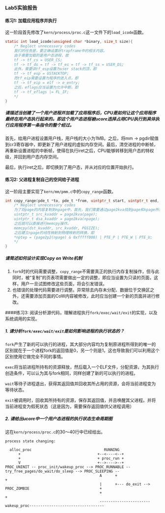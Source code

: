 ### Lab5实验报告

#### 练习1: 加载应用程序并执行

这一阶段首先修改了`kern/process/proc.c`这一文件下的`load_icode`函数。

```c
static int load_icode(unsigned char *binary, size_t size){
    /* Neglect unnecessary codes
    我们的任务是，要正确设置好trapframe中的相关内容。
    由于需要加载的是用户态进程，故
    tf -> tf_cs = USER_CS;
    tf -> tf_ds = tf -> tf_es = tf -> tf_ss = USER_DS;
    此外，需要讲tf_esp设置为user stack的顶，即
    tf -> tf_esp = USTACKTOP;
    而tf_eip需要设置为程序的进入点，即
    tf -> tf_eip = elf -> e_entry;
    之后，eflags应当设置为允许中断，即
    tf -> tf_eflags |= FL_IF;
    */
}
```

##### 请描述当创建了一个用户进程并加载了应用程序后，CPU是如何让这个应用程序最终在用户态执行起来的。即这个用户态进程被ucore选择占用CPU执行到具体执行应用程序第一条指令的整个经过。

首先，给用户进程设置用户栈，用户栈的大小为1MB。之后，将mm -> pgdir赋值到cr3寄存器中，即更新了用户进程的虚拟内存空间。最后，清空进程的中断帧，再重新设置进程的中断帧，使得在执行iret之后，CPU能够转移到用户态的特权级，并回到用户态内存空间。

最后，执行iret之后，即切换到了用户态，并从对应的位置开始执行。

#### 练习2: 父进程复制自己的空间给子进程

这一阶段主要实现了`kern/mm/pmm.c`中的`copy_range`函数。

```c
int copy_range(pde_t *to, pde_t *from, uintptr_t start, uintptr_t end, bool share){
    /* Neglect unnecessary codes
    为了将page的内容复制到npage中，首先，我们需要通过page2kva找到page和npage所对应的Kernel Virtual Address,即
    uintptr_t src_kvaddr = page2kva(page);
    uintptr_t dsa_kvaddr = page2kva(npage);
    之后就可以直接进行memcpy操作。
    memcpy(dst_kvaddr, src_kvaddr, PGSIZE);
    之后建立npage的线性映射到物理映射的转换，即
    *nptep = (page2p2(npage) & 0xfffff000) | PTE_P | PTE_W | PTE_U;
    */
}
```

##### 请简述如何设计实现Copy on Write机制

1. `fork`时的代码需要调整，`copy_range`不需要真正的执行内存复制操作，但与此同时，被“复制”的页表项需要做出一定的调整，即应当设置为只读的页面，这样，用户一旦试图修改这些页面，将会引发错误。
2. 也错误的处理代码需要进行调整。异常除去内存未分配、数据位于交换区之外，还需要添加页面的CoW内容被修改，此时应当创建一个新的页面并进行修改。

####练习3: 阅读分析源代码，理解进程执行`fork/exec/wait/exit`的实现，以及系统调用的实现。

##### 1. 请分析`fork/exec/wait/exit`是如何影响进程的执行状态的？

`fork`产生了新的可以执行的进程，其大部分内容均为复制原进程所得到的唯一的区别就在于一个进程fork的返回值是0，另一个则是1，这也导致我们可以利用这个区别使用它做完全不同的事情。

`exec`将当前进程所持有的资源释放，然后载入一个ELF文件，分配资源，为其执行创造条件，可以认为其与fork相同，同样创建了新的可以执行的进程。

`wait`等待子进程退出，获得其返回值并回收其所占用的资源，会将当前进程变为等待状态。

`exit`被调用时，回收其所持有的资源，保存其返回值，并且唤醒其父进程。并将当前进程变为假死状态（这是因为，需要保存返回值供父进程调用）

##### 2. 请给出ucore中一个用户态进程的执行状态生命周期图

这在`kern/process/proc.c`的30～40行中已经给出。

```
process state changing:
                                            
  alloc_proc                                 RUNNING
      +                                   +--<----<--+
      +                                   + proc_run +
      V                                   +-->---->--+ 
PROC_UNINIT -- proc_init/wakeup_proc --> PROC_RUNNABLE -- try_free_pages/do_wait/do_sleep --> PROC_SLEEPING --
                                           A      +                                                           +
                                           |      +--- do_exit --> PROC_ZOMBIE                                +
                                           +                                                                  + 
                                           -----------------------wakeup_proc----------------------------------
```